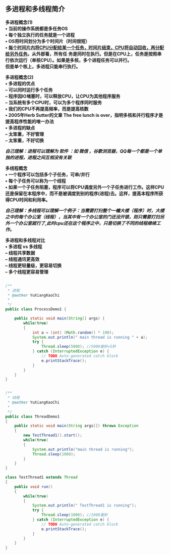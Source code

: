 ## 多进程和多线程简介

**多进程概念(1)**  
**• 当前的操作系统都是多任务OS**  
**• 每个独立执行的任务就是一个进程**  
**• OS将时间划分为多个时间片（时间很短）**  
**• <u>每个时间片内将CPU分配给某一个任务，时间片结束，CPU将自动回收，再分配给另外任务</u>。从外部看，所有任**
**务是同时在执行。但是在CPU上，任务是按照串行依次运行（单核CPU）。如果是多核，多个进程任务可以并行。**  
**但是单个核上，多进程只能串行执行。**  



**多进程概念(2)**  
**• 多进程的优点**  
**– 可以同时运行多个任务**  
**– 程序因IO堵塞时，可以释放CPU，让CPU为其他程序服务**  
**– 当系统有多个CPU时，可以为多个程序同时服务**  
**• 我们的CPU不再提高频率，而是提高核数**  
**• 2005年Herb Sutter的文章 The free lunch is over，指明多核和并行程序才是提高程序性能的唯一办法**  
**• 多进程的缺点**  
**– 太笨重，不好管理**  
**– 太笨重，不好切换**    

***自己理解：进程可以理解为 软件 ：如 微信 ，谷歌浏览器，QQ每一个都是一个单独的进程，进程之间互相没有关联***



**多线程概念**  
**• 一个程序可以包括多个子任务，可串/并行**  
**• 每个子任务可以称为一个线程**  
**• 如果一个子任务阻塞，程序可以将CPU调度另外一个子任务进行工作。这样CPU还是保留在本程序中，而不是被调度到别的程序(进程)去。这样，提高本程序所获得CPU时间和利用率。**  



***自己理解：多线程可以理解一个例子：当需要打扫整个一幢大楼（程序）时，大楼之中的每个办公室（线程），当其中有一个办公室的门还没开锁，则只需要打扫另外一个办公室就行了,此时cpu还在这个程序之中，只是切换了不同的线程继续工作。***



**多进程和多线程对比**  
**• 多进程 vs 多线程**  
**– 线程共享数据**  
**– 线程通讯更高效**  
**– 线程更轻量级，更容易切换**  
**– 多个线程更容易管理**  



```java

/**
 * 进程
 * @author YuXiangKaoChi
 *
 */
public class ProcessDemo1 {

	public static void main(String[] args) {
		while(true)
		{
			int a = (int) (Math.random() * 100);
			System.out.println(" main thread is running " + a);
			try {
				Thread.sleep(5000); //5000毫秒=5秒
			} catch (InterruptedException e) {
				// TODO Auto-generated catch block
				e.printStackTrace();
			}
		}		
	}
}

```

```java

/**
 * 线程
 * @author YuXiangKaoChi
 *
 */
public class ThreadDemo1
{
	public static void main(String args[]) throws Exception
	{
		new TestThread1().start();
		while(true)
		{
			System.out.println("main thread is running");
			Thread.sleep(1000);
		}
	}
}

class TestThread1 extends Thread
{
	public void run() 
	{
		while(true)
		{
			System.out.println(" TestThread1 is running");
			try {
				Thread.sleep(1000); //1000毫秒
			} catch (InterruptedException e) {
				// TODO Auto-generated catch block
				e.printStackTrace();
			}
		}
	}
} 

```

